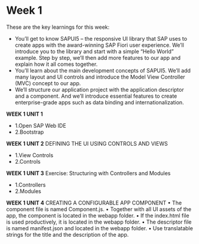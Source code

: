 #  Week 1

These are the key learnings for this week:

 - You’ll get to know SAPUI5 – the responsive UI library that SAP uses to create apps with the award-winning SAP Fiori user experience. We’ll introduce you to the library and start with a simple “Hello World” example. Step by step, we’ll then add more features to our app and explain how it all comes together.
 - You’ll learn about the main development concepts of SAPUI5. We’ll add many layout and UI controls and introduce the Model View Controller (MVC) concept to our app.
 - We’ll structure our application project with the application descriptor and a component. And we’ll introduce essential features to create enterprise-grade apps such as data binding and internationalization.

 **WEEK 1 UNIT 1**
 - 1.Open SAP Web IDE
 - 2.Bootstrap

 **WEEK 1 UNIT 2**
 DEFINING THE UI USING CONTROLS AND VIEWS
 - 1.View Controls
 - 2.Controls

 **WEEK 1 UNIT 3**
 Exercise: Structuring with Controllers and Modules
 - 1.Controllers
 - 2.Modules

 **WEEK 1 UNIT 4**
 CREATING A CONFIGURABLE APP COMPONENT
 •	The component file is named Component.js.
 •	Together with all UI assets of the app, the component is located in the webapp folder.
 •	If the index.html file is used productively, it is located in the webapp folder.
 •	The descriptor file is named manifest.json and located in the webapp folder.
 •	Use translatable strings for the title and the description of the app.
